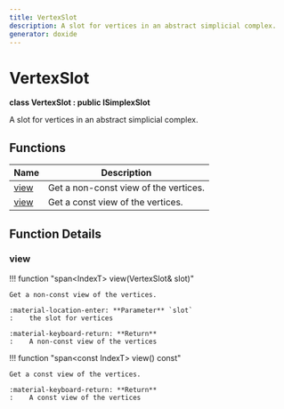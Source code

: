 ```yaml
---
title: VertexSlot
description: A slot for vertices in an abstract simplicial complex. 
generator: doxide
---
```



# VertexSlot

**class  VertexSlot : public ISimplexSlot**



A slot for vertices in an abstract simplicial complex.
 




## Functions

| Name | Description |
| ---- | ----------- |
| [view](#view) | Get a non-const view of the vertices. |
| [view](#view) | Get a const view of the vertices. |

## Function Details

### view<a name="view"></a>
!!! function "span&lt;IndexT&gt; view(VertexSlot&amp; slot)"

    
    
    Get a non-const view of the vertices.
    
    :material-location-enter: **Parameter** `slot`
    :    the slot for vertices
    
    :material-keyboard-return: **Return**
    :    A non-const view of the vertices
    
    

!!! function "span&lt;const IndexT&gt; view() const"

    
    
    Get a const view of the vertices.
    
    :material-keyboard-return: **Return**
    :    A const view of the vertices
    
    

